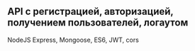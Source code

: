 __API с регистрацией, авторизацией, получением пользователей, логаутом__
-
NodeJS Express, Mongoose, ES6, JWT, cors